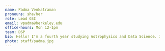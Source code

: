 ```yaml
---
name: Padma Venkatraman
pronouns: she/her
role: Lead GSI
email: vpadma@berkeley.edu
office-hours: Mon 12-1pm
team: DSP
bio: Hello! I'm a fourth year studying Astrophysics and Data Science. I love reading and coffee. Data 8 is an amazing course and I hope you enjoy it as much as I did! Feel free to reach out to me about anything at all.
photo: staff/padma.jpg
---
```

